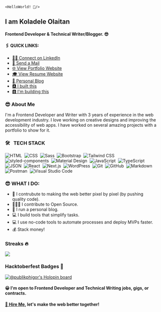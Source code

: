 `<HelloWorld! 👋/>`

## I am Koladele Olaitan

#### Frontend Developer & Technical Writer/Blogger. 😎

#### 🖇️ QUICK LINKS:

- [👨‍🏫 Connect on LinkedIn](https://www.linkedin.com/in/koladeleolaitan/)
- [📩 Send a Mail](mailto:koladeleolaitan@gmail.com)
- [🌐 View Portfolio Website](https://koladeleolaitan.com/)
- [🎓 View Resume Website](https://koladele-resume.netlify.app/)
- [📝 Personal Blog](https://publikphigor.me/blog/)
- [🅰 I built this](https://publikphigor-web-agency.netlify.app/)
- [🅱 I'm building this](https://cryptodyor.vercel.app/)

### 😎 About Me
I'm a Frontend Developer and Writer with 3 years of experience in the web development industry. I love working on creative designs and improving the accessibility of web apps. I have worked on several amazing projects with a portfolio to show for it.
### 🛠 &nbsp; TECH STACK

![HTML](https://img.shields.io/badge/HTML5-E34F26?style=for-the-badge&logo=html5&logoColor=white)&nbsp;
![CSS](https://img.shields.io/badge/CSS3-1572B6?style=for-the-badge&logo=css3&logoColor=white)&nbsp;
![Sass](https://img.shields.io/badge/Sass-CC6699?style=for-the-badge&logo=sass&logoColor=white)&nbsp;
![Bootstrap](https://img.shields.io/badge/Bootstrap-563D7C?style=for-the-badge&logo=bootstrap&logoColor=white)&nbsp;
![Tailwind CSS](https://img.shields.io/badge/Tailwind_CSS-38B2AC?style=for-the-badge&logo=tailwind-css&logoColor=white)&nbsp;
![styled-components](https://img.shields.io/badge/styled--components-DB7093?style=for-the-badge&logo=styled-components&logoColor=white)&nbsp;
![Material Design](https://img.shields.io/badge/material%20design-757575?style=for-the-badge&logo=material%20design&logoColor=white)&nbsp;
![JavaScript](https://img.shields.io/badge/JavaScript-323330?style=for-the-badge&logo=javascript&logoColor=F7DF1E)&nbsp;
![TypeScript](https://img.shields.io/badge/TypeScript-007ACC?style=for-the-badge&logo=typescript&logoColor=white)&nbsp;
![JSON](https://img.shields.io/badge/json-5E5C5C?style=for-the-badge&logo=json&logoColor=white)&nbsp;
![React](https://img.shields.io/badge/React-20232A?style=for-the-badge&logo=react&logoColor=61DAFB)&nbsp;
![Next.js](https://img.shields.io/badge/next.js-000000?style=for-the-badge&logo=nextdotjs&logoColor=white)&nbsp;
![WordPress](https://img.shields.io/badge/Wordpress-21759B?style=for-the-badge&logo=wordpress&logoColor=white)&nbsp;
![Git](https://img.shields.io/badge/GIT-E44C30?style=for-the-badge&logo=git&logoColor=white)&nbsp;
![GitHub](https://img.shields.io/badge/GitHub-100000?style=for-the-badge&logo=github&logoColor=white)&nbsp;
![Markdown](https://img.shields.io/badge/Markdown-000000?style=for-the-badge&logo=markdown&logoColor=white)&nbsp;
![Postman](https://img.shields.io/badge/Postman-FF6C37?style=for-the-badge&logo=Postman&logoColor=white)&nbsp;
![Visual Studio Code](https://img.shields.io/badge/VSCode-0078D4?style=for-the-badge&logo=visual%20studio%20code&logoColor=white)&nbsp;

### 😎 WHAT I DO:

- 🚀 I contrubute to making the web better pixel by pixel (by pushing quality code).
- 👨🏿‍💻 I contribute to Open Source.
- 📝 I run a personal blog.
- 💻 I build tools that simplify tasks.
- 💻 I use no-code tools to automate processes and deploy MVPs faster.
- 💰 Stack money!

### Streaks 🔥

![](https://github-readme-streak-stats.herokuapp.com/?user=publikphigor)

### Hacktoberfest Badges 🚀

[![@publikphigor's Holopin board](https://holopin.me/publikphigor)](https://holopin.io/@publikphigor)

#### 😀 I'm open to Frontend Developer and Technical Writing jobs, gigs, or contracts.

#### [📩 Hire Me](mailto:koladeleolaitan@gmail.com), let's make the web better together!
